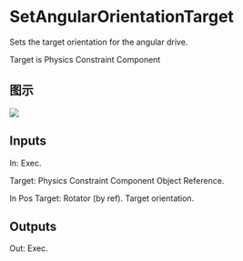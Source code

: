 # SetAngularOrientationTarget

Sets the target orientation for the angular drive.

Target is Physics Constraint Component

## 图示

![]($-20221218-20210267.png)

## Inputs

In: Exec.

Target: Physics Constraint Component Object Reference.

In Pos Target: Rotator (by ref). Target orientation.  

## Outputs

Out: Exec.

